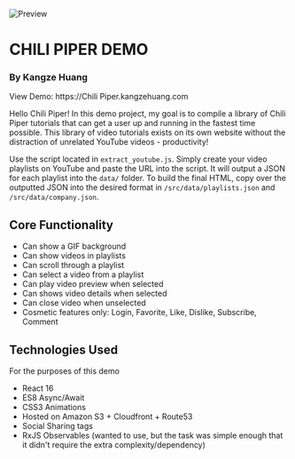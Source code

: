 ![Preview](https://s3.amazonaws.com/kangzes-s3/website-resume/hotleads.png)

# CHILI PIPER DEMO
### By Kangze Huang

View Demo: https://Chili Piper.kangzehuang.com

Hello Chili Piper! In this demo project, my goal is to compile a library of Chili Piper tutorials that can get a user up and running in the fastest time possible. This library of video tutorials exists on its own website without the distraction of unrelated YouTube videos - productivity!

Use the script located in `extract_youtube.js`. Simply create your video playlists on YouTube and paste the URL into the script. It will output a JSON for each playlist into the `data/` folder. To build the final HTML, copy over the outputted JSON into the desired format in `/src/data/playlists.json` and `/src/data/company.json`.

## Core Functionality
- Can show a GIF background
- Can show videos in playlists
- Can scroll through a playlist
- Can select a video from a playlist
- Can play video preview when selected
- Can shows video details when selected
- Can close video when unselected
- Cosmetic features only: Login, Favorite, Like, Dislike, Subscribe, Comment

## Technologies Used
For the purposes of this demo
- React 16
- ES8 Async/Await
- CSS3 Animations
- Hosted on Amazon S3 + Cloudfront + Route53
- Social Sharing <meta> tags
- RxJS Observables (wanted to use, but the task was simple enough that it didn't require the extra complexity/dependency)
